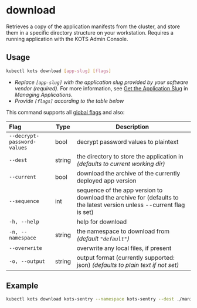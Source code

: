 # download

Retrieves a copy of the application manifests from the cluster, and store them in a specific directory structure on your workstation.
Requires a running application with the KOTS Admin Console.

## Usage
```bash
kubectl kots download [app-slug] [flags]
```

* _Replace `[app-slug]` with the application slug provided by your software vendor (required)._ For more information, see [Get the Application Slug](/vendor/vendor-portal-manage-app#slug) in _Managing Applications_.
* _Provide `[flags]` according to the table below_

This command supports all [global flags](kots-cli-global-flags) and also:


| Flag                        | Type   | Description                                                                                                           |
|:----------------------------|--------|-----------------------------------------------------------------------------------------------------------------------|
| `--decrypt-password-values` | bool   | decrypt password values to plaintext                                                                                  |
| `--dest`                    | string | the directory to store the application in _(defaults to current working dir)_                                         |
| `--current`                 | bool   | download the archive of the currently deployed app version                                                            |
| `--sequence`                | int    | sequence of the app version to download the archive for (defaults to the latest version unless --current flag is set) |
| `-h, --help`                |        | help for download                                                                                                     |
| `-n, --namespace`           | string | the namespace to download from _(default `"default"`)_                                                                |
| `--overwrite`               |        | overwrite any local files, if present                                                                                 |
| `-o, --output`              | string | output format (currently supported: json) _(defaults to plain text if not set)_                                       |

## Example
```bash
kubectl kots download kots-sentry --namespace kots-sentry --dest ./manifests --overwrite
```

